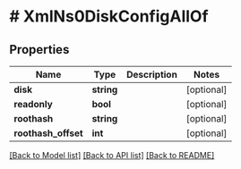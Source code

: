 # # XmlNs0DiskConfigAllOf

## Properties

Name | Type | Description | Notes
------------ | ------------- | ------------- | -------------
**disk** | **string** |  | [optional]
**readonly** | **bool** |  | [optional]
**roothash** | **string** |  | [optional]
**roothash_offset** | **int** |  | [optional]

[[Back to Model list]](../../README.md#models) [[Back to API list]](../../README.md#endpoints) [[Back to README]](../../README.md)
